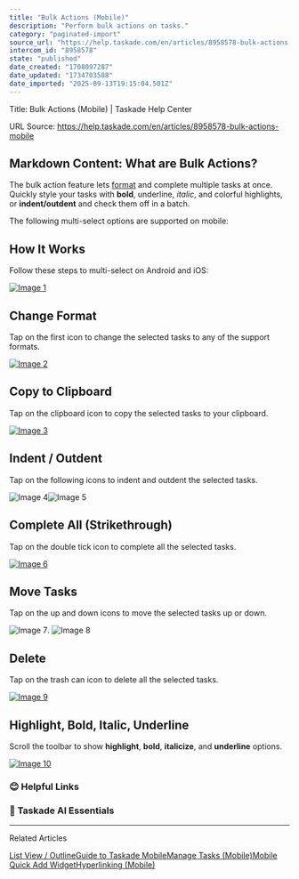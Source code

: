 ```yaml
---
title: "Bulk Actions (Mobile)"
description: "Perform bulk actions on tasks."
category: "paginated-import"
source_url: "https://help.taskade.com/en/articles/8958578-bulk-actions-mobile"
intercom_id: "8958578"
state: "published"
date_created: "1708097287"
date_updated: "1734703588"
date_imported: "2025-09-13T19:15:04.501Z"
---
```


Title: Bulk Actions (Mobile) | Taskade Help Center

URL Source: https://help.taskade.com/en/articles/8958578-bulk-actions-mobile

Markdown Content:
**What are Bulk Actions?**
--------------------------

The bulk action feature lets [format](https://intercom.help/taskade/en/articles/8958563) and complete multiple tasks at once. Quickly style your tasks with **bold**, underline, _italic_, and colorful highlights, or **indent/outdent** and check them off in a batch.

The following multi-select options are supported on mobile:

**How It Works**
----------------

Follow these steps to multi-select on Android and iOS:

[![Image 1](https://taskade.intercom-attachments-7.com/i/o/965378449/3d7ef253575c36381bf2ef3e/15288490955667?expires=1757792700&signature=e450e12e2415a134b6942bd18649d9a163b9ca1758daa811f1d12719d01ea53a&req=fSYiFc52mYVWFb4f3HP0gFrSpDBCAyZtYZNu%2Bj%2F6xJKQkDp8VjgFUO%2Fr2hv0%0AdSmd3%2Fn8GvEs7Iooaw%3D%3D%0A)](https://taskade.intercom-attachments-7.com/i/o/965378449/3d7ef253575c36381bf2ef3e/15288490955667?expires=1757792700&signature=e450e12e2415a134b6942bd18649d9a163b9ca1758daa811f1d12719d01ea53a&req=fSYiFc52mYVWFb4f3HP0gFrSpDBCAyZtYZNu%2Bj%2F6xJKQkDp8VjgFUO%2Fr2hv0%0AdSmd3%2Fn8GvEs7Iooaw%3D%3D%0A)

**Change Format**
-----------------

Tap on the first icon to change the selected tasks to any of the support formats.

[![Image 2](https://taskade.intercom-attachments-7.com/i/o/965378450/f61067c30e207119fe6a4d94/15288571926931?expires=1757792700&signature=ea365a47c610b5841cf5c804a60bb2e52b5863804e6fcd7bc98914eb2a3f9799&req=fSYiFc52mYRfFb4f3HP0gDECX7LdZapBFp8z9mvBihb2sMDCGr63nGlq2KS7%0AIxk%2BcdD94ya3EjtREA%3D%3D%0A)](https://taskade.intercom-attachments-7.com/i/o/965378450/f61067c30e207119fe6a4d94/15288571926931?expires=1757792700&signature=ea365a47c610b5841cf5c804a60bb2e52b5863804e6fcd7bc98914eb2a3f9799&req=fSYiFc52mYRfFb4f3HP0gDECX7LdZapBFp8z9mvBihb2sMDCGr63nGlq2KS7%0AIxk%2BcdD94ya3EjtREA%3D%3D%0A)

**Copy to Clipboard**
---------------------

Tap on the clipboard icon to copy the selected tasks to your clipboard.

[![Image 3](https://taskade.intercom-attachments-7.com/i/o/965378448/752be30e233ce9cf69a439c7/15288572113555?expires=1757792700&signature=0d8a8d2d8b9e2ea1777e8d389e226be38c71a0689ad56982d70ffe92169b4b54&req=fSYiFc52mYVXFb4f3HP0gA2jv%2FQmt4ETSoWh8P55K9KTW181H2vzoQ%2Bm9rJ3%0AfF3rAs3ODlh1F%2BPvCw%3D%3D%0A)](https://taskade.intercom-attachments-7.com/i/o/965378448/752be30e233ce9cf69a439c7/15288572113555?expires=1757792700&signature=0d8a8d2d8b9e2ea1777e8d389e226be38c71a0689ad56982d70ffe92169b4b54&req=fSYiFc52mYVXFb4f3HP0gA2jv%2FQmt4ETSoWh8P55K9KTW181H2vzoQ%2Bm9rJ3%0AfF3rAs3ODlh1F%2BPvCw%3D%3D%0A)

**Indent / Outdent**
--------------------

Tap on the following icons to indent and outdent the selected tasks.

![Image 4](https://taskade.intercom-attachments-7.com/i/o/965378446/d6b82569d96954de5691579f/15288572292243?expires=1757916000&signature=57b46f4203c7985406f6720f1dfee21e2c255b002a6e1182f1739288b98ebc5c&req=fSYiFc52mYVZFb4X1HO4gdUyJGk72daR21Vgxg8NfiX%2FR2zmCpZExcwX2qRw%0A)![Image 5](https://taskade.intercom-attachments-7.com/i/o/965378465/6b94773ad6aa110533ac5a47/15288595602451?expires=1757916000&signature=ce190e20898dee1fa75ecee41858f08ac94ee404d090d2ea27c0f5418fad74d6&req=fSYiFc52mYdaFb4X1HO4gbPdPZST8DJQ%2BPsQkgPQjzJXX5LflZqYF5jsWxe5%0A)

**Complete All (Strikethrough)**
--------------------------------

Tap on the double tick icon to complete all the selected tasks.

[![Image 6](https://taskade.intercom-attachments-7.com/i/o/965378469/912d4940f6326d1ed0e050d7/15288572766099?expires=1757792700&signature=b4f93df38005f0b902e5d35863133e72c1697f7a296c363e56aa97102815da21&req=fSYiFc52mYdWFb4f3HP0gLUIFLqKcFrI8%2F9i35S6W7ewW6FTFCA9scyheTiL%0AcjuvDqYRip7GSlCcqg%3D%3D%0A)](https://taskade.intercom-attachments-7.com/i/o/965378469/912d4940f6326d1ed0e050d7/15288572766099?expires=1757792700&signature=b4f93df38005f0b902e5d35863133e72c1697f7a296c363e56aa97102815da21&req=fSYiFc52mYdWFb4f3HP0gLUIFLqKcFrI8%2F9i35S6W7ewW6FTFCA9scyheTiL%0AcjuvDqYRip7GSlCcqg%3D%3D%0A)

**Move Tasks**
--------------

Tap on the up and down icons to move the selected tasks up or down.

![Image 7](https://taskade.intercom-attachments-7.com/i/o/965378471/b0fa628f77f3cb86663ef436/15288572972947?expires=1757916000&signature=47006081e6e0bd67de342efa3a5839cbe54d2159dc027b52122630ff4f1bd173&req=fSYiFc52mYZeFb4X1HO4gXlgFEkBBc3VtmiebJpmE61%2F65CsntyENCeQKbBZ%0A). ![Image 8](https://taskade.intercom-attachments-7.com/i/o/965378473/568dfe1cd6a054fa5b127273/15288573114003?expires=1757916000&signature=edf2f4bb270ace9e11d3ac2b7cfd2b46d2b555e51eb6f64a5e140bc845591733&req=fSYiFc52mYZcFb4X1HO4gUp6ehIK724mrB%2Fo4zp7iywzkSbWrN7jc1wxJTTF%0A)

**Delete**
----------

Tap on the trash can icon to delete all the selected tasks.

[![Image 9](https://taskade.intercom-attachments-7.com/i/o/965378488/a53a2a52e11dfb2109a0ecf9/15288630541459?expires=1757792700&signature=78436de20c0beb58db62b4e7c03363498668bf6dc0edbc7cf2ef22bc9a429fa8&req=fSYiFc52mYlXFb4f3HP0gGBldtAJ08oAeYVxYD9ClDAT60MT%2FEUyJ28sJAxV%0AxRqCzsDUlRwZvzARNA%3D%3D%0A)](https://taskade.intercom-attachments-7.com/i/o/965378488/a53a2a52e11dfb2109a0ecf9/15288630541459?expires=1757792700&signature=78436de20c0beb58db62b4e7c03363498668bf6dc0edbc7cf2ef22bc9a429fa8&req=fSYiFc52mYlXFb4f3HP0gGBldtAJ08oAeYVxYD9ClDAT60MT%2FEUyJ28sJAxV%0AxRqCzsDUlRwZvzARNA%3D%3D%0A)

**Highlight, Bold, Italic, Underline**
--------------------------------------

Scroll the toolbar to show **highlight**, **bold**, **italicize**, and **underline** options.

[![Image 10](https://taskade.intercom-attachments-7.com/i/o/965378490/17f612287d8d68d30d37c494/15288596409747?expires=1757792700&signature=dc3df25aca6d43f789361b86982ac06c9c5e3ec18b898e0c641b0addce92aa1d&req=fSYiFc52mYhfFb4f3HP0gCCTDVnFF9NOQgAUJoJX%2FJTcKry7IrVJ9gI5zfrr%0AcHVSHuRKDJKKqNReSw%3D%3D%0A)](https://taskade.intercom-attachments-7.com/i/o/965378490/17f612287d8d68d30d37c494/15288596409747?expires=1757792700&signature=dc3df25aca6d43f789361b86982ac06c9c5e3ec18b898e0c641b0addce92aa1d&req=fSYiFc52mYhfFb4f3HP0gCCTDVnFF9NOQgAUJoJX%2FJTcKry7IrVJ9gI5zfrr%0AcHVSHuRKDJKKqNReSw%3D%3D%0A)

### **😊 Helpful Links**

### 🤖 **Taskade AI Essentials**

* * *

Related Articles

[List View / Outline](https://help.taskade.com/en/articles/8958386-list-view-outline)[Guide to Taskade Mobile](https://help.taskade.com/en/articles/8958558-guide-to-taskade-mobile)[Manage Tasks (Mobile)](https://help.taskade.com/en/articles/8958573-manage-tasks-mobile)[Mobile Quick Add Widget](https://help.taskade.com/en/articles/8958575-mobile-quick-add-widget)[Hyperlinking (Mobile)](https://help.taskade.com/en/articles/8958580-hyperlinking-mobile)
